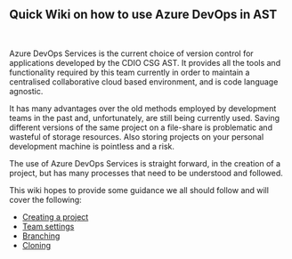 ## Quick Wiki on how to use Azure DevOps in AST
<br>
  
Azure DevOps Services is the current choice of version control for applications developed by the CDIO CSG AST. It provides all the tools and functionality required by this team currently in order to maintain a centralised collaborative cloud based environment, and is code language agnostic.

It has many advantages over the old methods employed by development teams in the past and, unfortunately, are still being currently used. Saving different versions of the same project on a file-share is problematic and wasteful of storage resources. Also storing projects on your personal development machine is pointless and a risk.

The use of Azure DevOps Services is straight forward, in the creation of a project, but has many processes that need to be understood and followed.

This wiki hopes to provide some guidance we all should follow and will cover the following:

- [Creating a project](/CreateProject.md)
- [Team settings](/TeamSettings.md)
- [Branching](Branching.md)
- [Cloning](Cloning.md)
